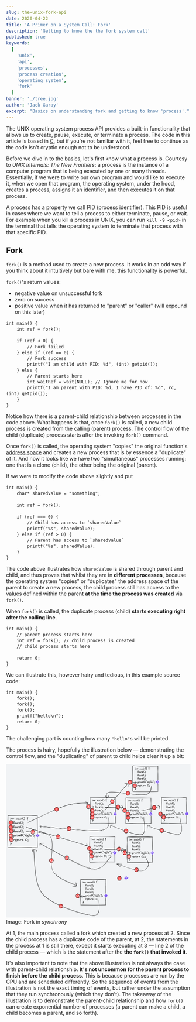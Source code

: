 ```yaml
---
slug: the-unix-fork-api
date: 2020-04-22
title: 'A Primer on a System Call: Fork'
description: 'Getting to know the the fork system call'
published: true
keywords:
  [
    'unix',
    'api',
    'processes',
    'process creation',
    'operating system',
    'fork'
  ]
banner: './tree.jpg'
author: 'Jack Garay'
excerpt: "Basics on understanding fork and getting to know 'process'."
---
```


The UNIX operating system process API provides a built-in functionality that allows us to create, pause,  execute, or terminate a process. The code in this article is based in [C](https://en.wikipedia.org/wiki/C_(programming_language)), but if you're not familiar with it, feel free to continue as the code isn't cryptic enough not to be understood.

Before we dive in to the basics, let's first know what a process is. Courtesy to _UNIX Internals: The New Frontiers_: a process is the instance of a computer program that is being executed by one or many threads. Essentially, if we were to write our own program and would like to execute it, when we open that program, the operating system, under the hood, creates a process, assigns it an identifier, and then executes it on that process.

A process has a property we call PID (process identifier). This PID is useful in cases where we want to tell a process to either terminate, pause, or wait. For example when you kill a process in UNIX, you can run `kill -9 <pid>` in the terminal that tells the operating system to terminate that process with that specific PID.

## Fork
`fork()` is a method used to create a new process. It works in an odd way if you think about it intuitively but bare with me, this functionality is powerful.

`fork()`'s return values:
- negative value on unsuccessful fork
- zero on success
- positive value when it has returned to "parent" or "caller" (will expound on this later)

```
int main() {
    int ref = fork();

    if (ref < 0) {
        // Fork failed
    } else if (ref == 0) {
        // Fork success
        printf("I am child with PID: %d", (int) getpid());
    } else {
        // Parent starts here
        int waitRef = wait(NULL); // Ignore me for now
        printf("I am parent with PID: %d, I have PID of: %d", rc, (int) getpid());
    }
}
```

Notice how there is a parent-child relationship between processes in the code above. What happens is that, once `fork()` is called, a new child process is created from the calling (parent) process. The control flow of the child (duplicate) process starts after the invoking `fork()` command.

Once `fork()` is called, the operating system "copies" the original function's [address space](https://en.wikipedia.org/wiki/Virtual_address_space) and creates a new process that is by essence a "duplicate" of it. And now it looks like we have two "simultaneous" processes running: one that is a clone (child), the other being the original (parent).

If we were to modify the code above slightly and put

```
int main() {
    char* sharedValue = "something";

    int ref = fork();
    
    if (ref === 0) {
        // Child has access to `sharedValue`
        printf("%s", sharedValue);
    } else if (ref > 0) {
        // Parent has access to `sharedValue`
        printf("%s", sharedValue);
    }
}
```

The code above illustrates how `sharedValue` is shared through parent and child, and thus proves that whilst they are in **different processes**, because the operating system "copies" or "duplicates" the address space of the parent to create a new process, the child process still has access to the values defined within the parent **at the time the process was created** via `fork()`.

When `fork()` is called, the duplicate process (child) **starts executing right after the calling line**.

```
int main() {
    // parent process starts here
    int ref = fork(); // child process is created
    // child process starts here

    return 0;
}
```

We can illustrate this, however hairy and tedious, in this example source code:

```
int main() { 
    fork(); 
    fork(); 
    fork(); 
    printf("hello\n"); 
    return 0; 
} 
```

The challenging part is counting how many `"hello"`s will be printed.

The process is hairy, hopefully the illustration below &mdash; demonstrating the control flow, and the "duplicating" of parent to child helps clear it up a bit:

![Fork Illustration](./fork.png 'Fork Illustration')
Image: Fork in *synchrony*

At 1, the main process called a fork which created a new process at 2. Since the child process has a duplicate code of the parent, at 2, the statements in the process at 1 is still there, except it starts executing at 3 &mdash; line 2 of the child process &mdash; which is the statement after the **the `fork()` that invoked it**.

It's also important to note that the above illustration is not always the case with parent-child relationship. **It's not uncommon for the parent process to finish before the child process**. This is because processes are run by the CPU and are scheduled differently. So the sequence of events from the illustration is not the exact timing of events, but rather under the assumption that they run synchronously (which they don't). The takeaway of the illustration is to demonstrate the parent-child relationship and how `fork()` can create exponential number of processes (a parent can make a child, a child becomes a parent, and so forth).
